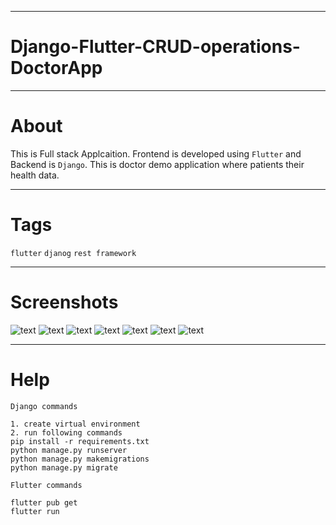 
***
# Django-Flutter-CRUD-operations-DoctorApp

***
# About

This is Full stack Applcaition. Frontend is developed using `Flutter` and Backend is `Django`.
This is doctor demo application where patients their health data.

***
# Tags

`flutter` `djanog` `rest framework`

***
# Screenshots

![text](https://github.com/ashgole/Django-Flutter-Application-CRUD-operations-DoctorApp/blob/master/screenshots/1.png)
![text](https://github.com/ashgole/Django-Flutter-Application-CRUD-operations-DoctorApp/blob/master/screenshots/2.png)
![text](https://github.com/ashgole/Django-Flutter-Application-CRUD-operations-DoctorApp/blob/master/screenshots/3.png)
![text](https://github.com/ashgole/Django-Flutter-Application-CRUD-operations-DoctorApp/blob/master/screenshots/4.png)
![text](https://github.com/ashgole/Django-Flutter-Application-CRUD-operations-DoctorApp/blob/master/screenshots/5.png)
![text](https://github.com/ashgole/Django-Flutter-Application-CRUD-operations-DoctorApp/blob/master/screenshots/6.png)
![text](https://github.com/ashgole/Django-Flutter-Application-CRUD-operations-DoctorApp/blob/master/screenshots/7.png)

***
# Help
```
Django commands

1. create virtual environment
2. run following commands
pip install -r requirements.txt
python manage.py runserver
python manage.py makemigrations
python manage.py migrate
```

```
Flutter commands

flutter pub get
flutter run
```
